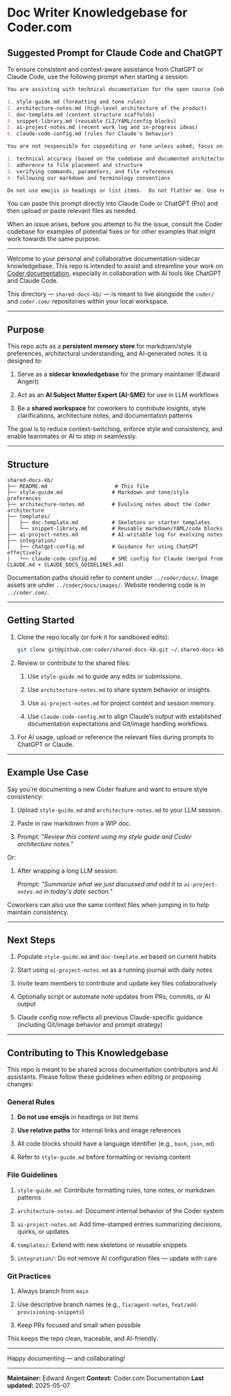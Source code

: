 # Doc Writer Knowledgebase for Coder.com

## Suggested Prompt for Claude Code and ChatGPT

To ensure consistent and context-aware assistance from ChatGPT or Claude Code, use the following prompt when starting a session:

```md
You are assisting with technical documentation for the open source Coder project (https://github.com/coder/coder). You should follow the rules and preferences outlined in these files:

1. style-guide.md (formatting and tone rules)
2. architecture-notes.md (high-level architecture of the product)
3. doc-template.md (content structure scaffolds)
4. snippet-library.md (reusable CLI/YAML/config blocks)
5. ai-project-notes.md (recent work log and in-progress ideas)
6. claude-code-config.md (rules for Claude's behavior)

You are not responsible for copyediting or tone unless asked; focus on:

1. technical accuracy (based on the codebase and documented architecture)
2. adherence to file placement and structure
3. verifying commands, parameters, and file references
4. following our markdown and terminology conventions

Do not use emojis in headings or list items.  Do not flatter me. Use relative paths in links. If you're unsure, ask before making assumptions.
```

You can paste this prompt directly into Claude Code or ChatGPT (Pro) and then upload or paste relevant files as needed.

When an issue arises, before you attempt to fix the issue, consult the Coder codebase for examples of potential fixes or for other examples that might work towards the same purpose.

---

Welcome to your personal and collaborative documentation-sidecar knowledgebase. This repo is intended to assist and streamline your work on [Coder documentation](https://github.com/coder/coder), especially in collaboration with AI tools like ChatGPT and Claude Code.

This directory — `shared-docs-kb/` — is meant to live alongside the `coder/` and `coder.com/` repositories within your local workspace.

---

## Purpose

This repo acts as a **persistent memory store** for markdown/style preferences, architectural understanding, and AI-generated notes. It is designed to:

1. Serve as a **sidecar knowledgebase** for the primary maintainer (Edward Angert)

1. Act as an **AI Subject Matter Expert (AI-SME)** for use in LLM workflows

1. Be a **shared workspace** for coworkers to contribute insights, style clarifications, architecture notes, and documentation patterns

The goal is to reduce context-switching, enforce style and consistency, and enable teammates or AI to step in seamlessly.

---

## Structure

```text
shared-docs-kb/
├── README.md                      # This file
├── style-guide.md                # Markdown and tone/style preferences
├── architecture-notes.md         # Evolving notes about the Coder architecture
├── templates/
│   ├── doc-template.md           # Skeletons or starter templates
│   └── snippet-library.md        # Reusable markdown/YAML/code blocks
├── ai-project-notes.md           # AI-writable log for evolving notes
├── integration/
│   ├── chatgpt-config.md         # Guidance for using ChatGPT effectively
│   └── claude-code-config.md     # SME config for Claude (merged from CLAUDE.md + CLAUDE_DOCS_GUIDELINES.md)
```

Documentation paths should refer to content under `../coder/docs/`. Image assets are under `../coder/docs/images/`. Website rendering code is in `../coder.com/`.

---

## Getting Started

1. Clone the repo locally (or fork it for sandboxed edits):

    ```bash
    git clone git@github.com:coder/shared-docs-kb.git ~/.shared-docs-kb
    ```

1. Review or contribute to the shared files:

    1. Use `style-guide.md` to guide any edits or submissions.

    1. Use `architecture-notes.md` to share system behavior or insights.

    1. Use `ai-project-notes.md` for project context and session memory.

    1. Use `claude-code-config.md` to align Claude’s output with established documentation expectations and Git/image handling workflows.

1. For AI usage, upload or reference the relevant files during prompts to ChatGPT or Claude.

---

## Example Use Case

Say you're documenting a new Coder feature and want to ensure style consistency:

1. Upload `style-guide.md` and `architecture-notes.md` to your LLM session.

1. Paste in raw markdown from a WIP doc.

1. Prompt: _"Review this content using my style guide and Coder architecture notes."_

Or:

1. After wrapping a long LLM session:

    Prompt: _"Summarize what we just discussed and add it to `ai-project-notes.md` in today's date section."_

Coworkers can also use the same context files when jumping in to help maintain consistency.

---

## Next Steps

1. Populate `style-guide.md` and `doc-template.md` based on current habits

1. Start using `ai-project-notes.md` as a running journal with daily notes

1. Invite team members to contribute and update key files collaboratively

1. Optionally script or automate note updates from PRs, commits, or AI output

1. Claude config now reflects all previous Claude-specific guidance (including Git/image behavior and prompt strategy)

---

## Contributing to This Knowledgebase

This repo is meant to be shared across documentation contributors and AI assistants. Please follow these guidelines when editing or proposing changes:

### General Rules

1. **Do not use emojis** in headings or list items

1. **Use relative paths** for internal links and image references

1. All code blocks should have a language identifier (e.g., `bash`, `json`, `md`)

1. Refer to `style-guide.md` before formatting or revising content

### File Guidelines

1. `style-guide.md`: Contribute formatting rules, tone notes, or markdown patterns

1. `architecture-notes.md`: Document internal behavior of the Coder system

1. `ai-project-notes.md`: Add time-stamped entries summarizing decisions, quirks, or updates

1. `templates/`: Extend with new skeletons or reusable snippets

1. `integration/`: Do not remove AI configuration files — update with care

### Git Practices

1. Always branch from `main`

1. Use descriptive branch names (e.g., `fix/agent-notes`, `feat/add-provisioning-snippets`)

1. Keep PRs focused and small when possible

This keeps the repo clean, traceable, and AI-friendly.

---

Happy documenting — and collaborating!

---

**Maintainer:** Edward Angert
**Context:** Coder.com Documentation
**Last updated:** 2025-05-07

